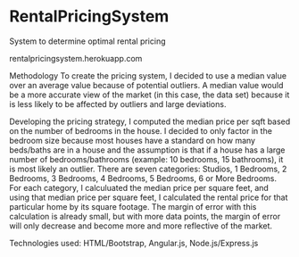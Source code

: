 # RentalPricingSystem
System to determine optimal rental pricing 



rentalpricingsystem.herokuapp.com 

Methodology 
To create the pricing system, I decided to use a median value over an average value because of potential outliers. A median value would be a more accurate view of the market (in this case, the data set) because it is less likely to be affected by outliers and large deviations.  

Developing the pricing strategy, I computed the median price per sqft based on the number of bedrooms in the house. I decided to only factor in the bedroom size because most houses have a standard on how many beds/baths are in a house and the assumption is that if a house has a large number of bedrooms/bathrooms (example: 10 bedrooms, 15 bathrooms), it is most likely an outlier. There are seven categories: Studios, 1 Bedrooms, 2 Bedrooms, 3 Bedrooms, 4 Bedrooms, 5 Bedrooms, 6 or More Bedrooms. For each category, I calculuated the median price per square feet, and using that median price per square feet, I calculated the rental price for that particular home by its square footage. The margin of error with this calculation is already small, but with more data points, the margin of error will only decrease and become more and more reflective of the market.

Technologies used: HTML/Bootstrap, Angular.js, Node.js/Express.js
